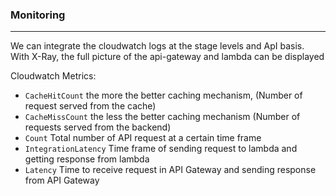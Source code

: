 ### Monitoring

---

We can integrate the cloudwatch logs at the stage levels and ApI basis. With X-Ray, the full picture of the api-gateway and lambda can be displayed

Cloudwatch Metrics:

- `CacheHitCount` the more the better caching mechanism, (Number of request served from the cache)
- `CacheMissCount` the less the better caching mechanism (Number of requests served from the backend)
- `Count` Total number of API request at a certain time frame
- `IntegrationLatency` Time frame of sending request to lambda and getting response from lambda
- `Latency` Time to receive request in API Gateway and sending response from API Gateway

